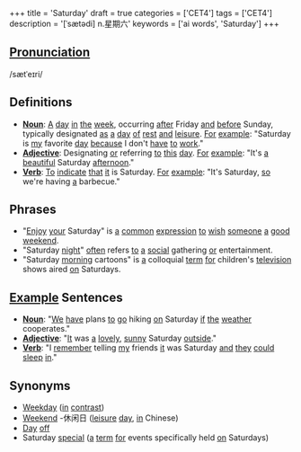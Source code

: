 +++
title = 'Saturday'
draft = true
categories = ['CET4']
tags = ['CET4']
description = '[ˈsætədi] n.星期六'
keywords = ['ai words', 'Saturday']
+++

## [Pronunciation](/en/post/pronunciation/)
/sætˈeɪri/

## Definitions
- **[Noun](/en/post/noun/)**: [A](/en/post/a/) [day](/en/post/day/) [in](/en/post/in/) [the](/en/post/the/) [week](/en/post/week/), occurring [after](/en/post/after/) Friday [and](/en/post/and/) [before](/en/post/before/) Sunday, typically designated [as](/en/post/as/) [a](/en/post/a/) [day](/en/post/day/) [of](/en/post/of/) [rest](/en/post/rest/) [and](/en/post/and/) [leisure](/en/post/leisure/). [For](/en/post/for/) [example](/en/post/example/): "Saturday is [my](/en/post/my/) favorite [day](/en/post/day/) [because](/en/post/because/) I don't [have](/en/post/have/) [to](/en/post/to/) [work](/en/post/work/)."
- **[Adjective](/en/post/adjective/)**: Designating [or](/en/post/or/) referring [to](/en/post/to/) [this](/en/post/this/) [day](/en/post/day/). [For](/en/post/for/) [example](/en/post/example/): "It's [a](/en/post/a/) [beautiful](/en/post/beautiful/) Saturday [afternoon](/en/post/afternoon/)."
- **[Verb](/en/post/verb/)**: [To](/en/post/to/) [indicate](/en/post/indicate/) [that](/en/post/that/) [it](/en/post/it/) is Saturday. [For](/en/post/for/) [example](/en/post/example/): "It's Saturday, [so](/en/post/so/) we're having [a](/en/post/a/) barbecue."

## Phrases
- "[Enjoy](/en/post/enjoy/) [your](/en/post/your/) Saturday" is [a](/en/post/a/) [common](/en/post/common/) [expression](/en/post/expression/) [to](/en/post/to/) [wish](/en/post/wish/) [someone](/en/post/someone/) [a](/en/post/a/) [good](/en/post/good/) [weekend](/en/post/weekend/).
- "Saturday [night](/en/post/night/)" [often](/en/post/often/) refers [to](/en/post/to/) [a](/en/post/a/) [social](/en/post/social/) gathering [or](/en/post/or/) entertainment.
- "Saturday [morning](/en/post/morning/) cartoons" is [a](/en/post/a/) colloquial [term](/en/post/term/) [for](/en/post/for/) children's [television](/en/post/television/) shows aired [on](/en/post/on/) Saturdays.

## [Example](/en/post/example/) Sentences
- **[Noun](/en/post/noun/)**: "[We](/en/post/we/) [have](/en/post/have/) plans [to](/en/post/to/) [go](/en/post/go/) hiking [on](/en/post/on/) Saturday [if](/en/post/if/) [the](/en/post/the/) [weather](/en/post/weather/) cooperates."
- **[Adjective](/en/post/adjective/)**: "[It](/en/post/it/) was [a](/en/post/a/) [lovely](/en/post/lovely/), [sunny](/en/post/sunny/) Saturday [outside](/en/post/outside/)."
- **[Verb](/en/post/verb/)**: "I [remember](/en/post/remember/) telling [my](/en/post/my/) friends [it](/en/post/it/) was Saturday [and](/en/post/and/) [they](/en/post/they/) [could](/en/post/could/) [sleep](/en/post/sleep/) [in](/en/post/in/)."

## Synonyms
- [Weekday](/en/post/weekday/) ([in](/en/post/in/) [contrast](/en/post/contrast/))
- [Weekend](/en/post/weekend/)
-休闲日 ([leisure](/en/post/leisure/) [day](/en/post/day/), [in](/en/post/in/) Chinese)
- [Day](/en/post/day/) [off](/en/post/off/)
- Saturday [special](/en/post/special/) ([a](/en/post/a/) [term](/en/post/term/) [for](/en/post/for/) events specifically held [on](/en/post/on/) Saturdays)
